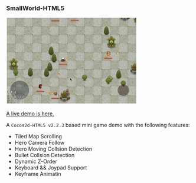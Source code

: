 ### SmallWorld-HTML5

<img src="./snapshot/small_world_html5.gif" width="70%"/>

[A live demo is here.](http://supersuraccoon.github.io/SmallWorld-HTML5)

A `Cocos2d-HTML5 v2.2.3` based mini game demo with the following features:

- Tiled Map Scrolling
- Hero Camera Follow
- Hero Moving Collsion Detection
- Bullet Collsion Detection
- Dynamic Z-Order
- Keyboard && Joypad Support
- Keyframe Animatin
